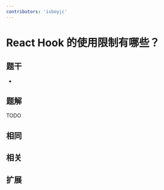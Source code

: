 ```yaml
---
contributors: 'isboyjc'
---
```


# React Hook 的使用限制有哪些？


## 题干

- 



## 题解

<!-- ::: details 点我查看题解 -->

  TODO

<!-- ::: -->



## 相同


## 相关


## 扩展

